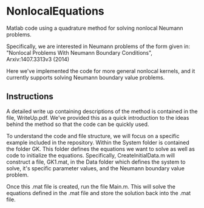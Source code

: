 # NonlocalEquations
Matlab code using a quadrature method for solving nonlocal Neumann problems.

Specifically, we are interested in Neumann problems of the form given in: "Nonlocal Problems With Neumann Boundary Conditions", Arxiv:1407.3313v3 (2014) 

Here we've implemented the code for more general nonlocal kernels, and it currently supports solving Neumann boundary value problems. 

## Instructions

A detailed write up containing descriptions of the method is contained in the file, WriteUp.pdf. We've provided this as a quick introduction to the ideas behind the method so that the code can be quickly used.

To understand the code and file structure, we will focus on a specific example included in the repository. Within the System folder is contained the folder GK. This folder defines the equations we want to solve as well as code to initialize the equations. Specifically, CreateInitialData.m will construct a file, GK1.mat, in the Data folder which defines the system to solve, it's specific parameter values, and the Neumann boundary value problem.

Once this .mat file is created, run the file Main.m. This will solve the equations defined in the .mat file and store the solution back into the .mat file.

